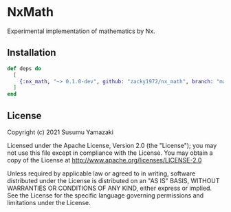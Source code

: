 # NxMath

Experimental implementation of mathematics by Nx.

## Installation

```elixir
def deps do
  [
    {:nx_math, "~> 0.1.0-dev", github: "zacky1972/nx_math", branch: "main"}
  ]
end
```

## License

Copyright (c) 2021 Susumu Yamazaki

Licensed under the Apache License, Version 2.0 (the "License"); you may not use this file except in compliance with the License. You may obtain a copy of the License at http://www.apache.org/licenses/LICENSE-2.0

Unless required by applicable law or agreed to in writing, software distributed under the License is distributed on an "AS IS" BASIS, WITHOUT WARRANTIES OR CONDITIONS OF ANY KIND, either express or implied. See the License for the specific language governing permissions and limitations under the License.
